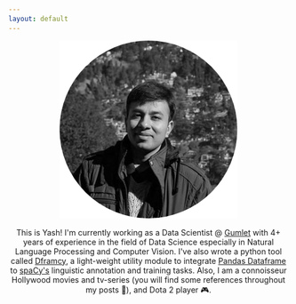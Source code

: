 ```yaml
---
layout: default
---
```

<div style="text-align:center">
    <img src="assets/img/profile_pic.png" />
    <p></p>
	<p>This is Yash! I'm currently working as a Data Scientist @ <a href="https://www.gumlet.com/" target="_blank">Gumlet</a> with 4+ years of experience in the field of Data Science especially in Natural Language Processing and Computer Vision. I've also wrote a python tool called <a href="https://github.com/yash1994/dframcy" target="_blank">Dframcy</a>, a light-weight utility module to integrate <a href="https://pandas.pydata.org/" target="_blank">Pandas Dataframe</a> to <a href="https://spacy.io/" target="_blank">spaCy's</a> linguistic annotation and training tasks. Also, I am a connoisseur Hollywood movies and tv-series (you will find some references throughout my posts &#x1F920;), and Dota 2 player &#127918;.
    </p>
</div>